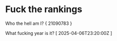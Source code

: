 # Fuck the rankings

Who the hell am I?
{ 21090783 }

What fucking year is it?
[ 2025-04-06T23:20:00Z ]

